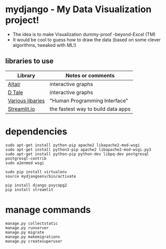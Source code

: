 # mydjango - My Data Visualization project!
- The idea is to make Visualization dummy-proof -beyond-Excel (TM)
- It would be cool to guess how to draw the data (based on some clever algorithms, tweaked with ML!)

## libraries to use
Library | Notes or comments
--- | --- 
[Altair](https://github.com/altair-viz/altair) | interactive graphs
[D Tale](https://pypi.org/project/dtale/) | interactive graphs
[Various libaries](https://beepb00p.xyz/hpi.html) | "Human Programming Interface"
[Streamlit.io](https://www.streamlit.io/) | the fastest way to build data apps

# dependencies
	sudo apt-get install python-pip apache2 libapache2-mod-wsgi
	sudo apt-get install python3-pip apache2 libapache2-mod-wsgi-py3
	sudo apt-get install python-pip python-dev libpq-dev postgresql postgresql-contrib
	sudo a2enmod wsgi

	sudo pip install virtualenv
	source mydjangoenv/bin/activate

	pip install django psycopg2
	pip install streamlit


# manage commands
	manage.py collectstatic 
	manage.py runserver
	manage.py migrate
	manage.py makemigrations
	manage.py createsuperuser  
